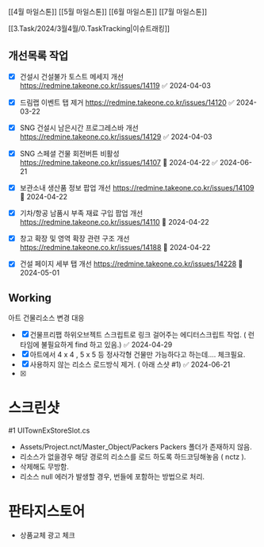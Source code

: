 

[[4월 마일스톤]]
[[5월 마일스톤]]
[[6월 마일스톤]]
[[7월 마일스톤]]

[[3.Task/2024/3월4월/0.TaskTracking|이슈트래킹]] 



## 개선목록 작업
- [x] 건설시 건설불가 토스트 메세지 개선 https://redmine.takeone.co.kr/issues/14119 ✅ 2024-04-03
- [x] 드림랩 이벤트 탭 제거 https://redmine.takeone.co.kr/issues/14120 ✅ 2024-03-22
- [x] SNG 건설시 남은시간 프로그레스바 개선 https://redmine.takeone.co.kr/issues/14129 ✅ 2024-04-03
- [x] SNG 스페셜 건물 회전버튼 비활성 https://redmine.takeone.co.kr/issues/14107 🛫 2024-04-22 ✅ 2024-06-21
- [x] 보관소내 생산품 정보 팝업 개선 https://redmine.takeone.co.kr/issues/14109  🛫 2024-04-22
- [x] 기차/항공 남품시 부족 재료 구입 팝업 개선  https://redmine.takeone.co.kr/issues/14110 🛫 2024-04-22
- [x] 창고 확장 및 영역 확장 관련 구조 개선 https://redmine.takeone.co.kr/issues/14188 🛫 2024-04-22
- [x] 건설 페이지 세부 탭 개선 https://redmine.takeone.co.kr/issues/14228 🛫 2024-05-01 



## Working 

아트 건물리소스 변경 대응

- [x] 건물프리팹 하위오브젝트 스크립트로 링크 걸어주는 에디터스크립트 작업. ( 런타임에 불필요하게 find 하고 있음.) ✅ 2024-04-29
- [x] 아트에서 4 x 4 , 5 x 5  등 정사각형 건물만 가능하다고 하는데.... 체크필요.
- [x] 사용하지 않는 리소스 로드방식 제거. ( 아래 스샷 #1) ✅ 2024-06-21
- [x] 



# 스크린샷 
#1
UITownExStoreSlot.cs

- Assets/Project.nct/Master_Object/Packers  Packers 폴더가 존재하지 않음.
- 리소스가 없을경우 해당 경로의 리소스를 로드 하도록 하드코딩해놓음 ( nctz ).
- 삭제해도 무방함. 
- 리소스 null 에러가 발생할 경우, 번들에 포함하는 방법으로 처리.



# 판타지스토어
- 상품교체 광고 체크 